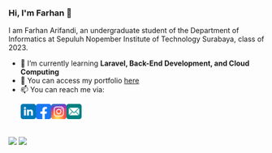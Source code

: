 ### Hi, I'm Farhan 👋

I am Farhan Arifandi, an undergraduate student of the Department of Informatics at Sepuluh Nopember Institute of Technology Surabaya, class of 2023.

- 🌱 I’m currently learning **Laravel, Back-End Development, and Cloud Computing**
- 💼 You can access my portfolio [here](https://raw.githubusercontent.com/farfnd/farfnd/master/Portfolio.pdf)
- 📫 You can reach me via: <p>
  <a href="https://www.linkedin.com/in/farfnd">
    <img align="left" alt="LinkedIn" width="30px" src="https://github.com/edent/SuperTinyIcons/blob/master/images/svg/linkedin.svg" />
  </a>
  <a href="https://fb.me/farfnd">
    <img align="left" alt="Facebook" width="30px" src="https://github.com/edent/SuperTinyIcons/blob/master/images/svg/facebook.svg" />
  </a>
  <a href="https://www.instagram.com/frhnar">
    <img align="left" alt="Instagram" width="30px" src="https://github.com/edent/SuperTinyIcons/blob/master/images/svg/instagram.svg" />
  </a>
  <a href="mailto:farhanarifandi@yahoo.com">
    <img align="left" alt="Email" width="30px" src="https://github.com/edent/SuperTinyIcons/blob/master/images/svg/email.svg" />
  </a>
</p>
<br><br><br>
<p>
    <img src="https://github-readme-stats.vercel.app/api?username=farfnd&show_icons=true&theme=algolia" height=160 />
    <img src="https://github-readme-stats.vercel.app/api/top-langs/?username=farfnd&layout=compact&theme=algolia&hide=html,css,blade" height=160 />
</p>
